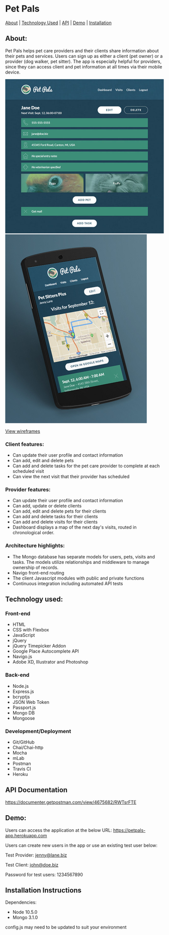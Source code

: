 # Pet Pals

[About](#about) | [Technology Used](#tech) | [API](#api) | [Demo](#demo) | [Installation](#install)


## <a name="about"></a>About:
Pet Pals helps pet care providers and their clients share information about their pets and services. Users can sign up as either a client (pet owner) or a provider (dog walker, pet sitter). The app is especially helpful for providers, since they can access client and pet information at all times via their mobile device.

!["Desktop"](public/images/pet-pals-desktop.jpg "Desktop")
!["Mobile"](public/images/pet-pals-mobile.jpg "Mobile")

[View wireframes](https://drive.google.com/file/d/1F-8mfV7Z_T9rB_XOKLh2tAonew1ns1UJ/view?usp=sharing)

### Client features:
* Can update their user profile and contact information
* Can add, edit and delete pets
* Can add and delete tasks for the pet care provider to complete at each scheduled visit
* Can view the next visit that their provider has scheduled

### Provider features:
* Can update their user profile and contact information
* Can add, update or delete clients
* Can add, edit and delete pets for their clients
* Can add and delete tasks for their clients 
* Can add and delete visits for their clients
* Dashboard displays a map of the next day's visits, routed in chronological order.

### Architecture highlights:
* The Mongo database has separate models for users, pets, visits and tasks. The models utilize relationships and middleware to manage ownership of records.
* Navigo front-end routing
* The client Javascript modules with public and private functions
* Continuous integration including automated API tests

## <a name="tech"></a>Technology used:

### Front-end
* HTML
* CSS with Flexbox
* JavaScript
* jQuery
* jQuery Timepicker Addon
* Google Place Autocomplete API
* Navigo.js
* Adobe XD, Illustrator and Photoshop

### Back-end
* Node.js
* Express.js
* bcryptjs
* JSON Web Token
* Passport.js
* Mongo DB
* Mongoose

### Development/Deployment
* Git/GitHub
* Chai/Chai-http
* Mocha
* mLab
* Postman
* Travis CI
* Heroku

## <a name="api"></a>API Documentation
https://documenter.getpostman.com/view/4675682/RWTsrFTE

## <a name="demo"></a>Demo:
Users can access the application at the below URL:
https://petpals-app.herokuapp.com

Users can create new users in the app or use an existing test user below:

Test Provider:
jenny@lane.biz

Test Client:
john@doe.biz

Password for test users:
1234567890

## <a name="install"></a>Installation Instructions
Dependencies:
* Node 10.5.0
* Mongo 3.1.0

config.js may need to be updated to suit your environment

